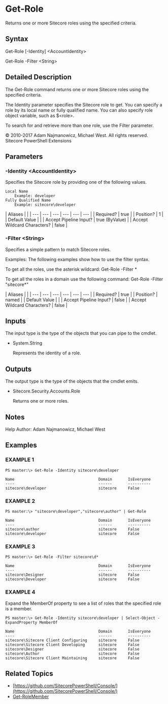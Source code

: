 # Get-Role

Returns one or more Sitecore roles using the specified criteria.

## Syntax

Get-Role \[-Identity\] &lt;AccountIdentity&gt;

Get-Role -Filter &lt;String&gt;

## Detailed Description

The Get-Role command returns one or more Sitecore roles using the specified criteria.

The Identity parameter specifies the Sitecore role to get. You can specify a role by its local name or fully qualified name. You can also specify role object variable, such as $&lt;role&gt;.

To search for and retrieve more than one role, use the Filter parameter.

© 2010-2017 Adam Najmanowicz, Michael West. All rights reserved. Sitecore PowerShell Extensions

## Parameters

### -Identity  &lt;AccountIdentity&gt;

Specifies the Sitecore role by providing one of the following values.

```text
Local Name
    Example: developer
Fully Qualified Name
    Example: sitecore\developer
```

| Aliases |  |
| --- | --- | --- | --- | --- | --- |
| Required? | true |
| Position? | 1 |
| Default Value |  |
| Accept Pipeline Input? | true \(ByValue\) |
| Accept Wildcard Characters? | false |

### -Filter  &lt;String&gt;

Specifies a simple pattern to match Sitecore roles.

Examples: The following examples show how to use the filter syntax.

To get all the roles, use the asterisk wildcard: Get-Role -Filter \*

To get all the roles in a domain use the following command: Get-Role -Filter "sitecore\*"

| Aliases |  |
| --- | --- | --- | --- | --- | --- |
| Required? | true |
| Position? | named |
| Default Value |  |
| Accept Pipeline Input? | false |
| Accept Wildcard Characters? | false |

## Inputs

The input type is the type of the objects that you can pipe to the cmdlet.

* System.String

  Represents the identity of a role.

## Outputs

The output type is the type of the objects that the cmdlet emits.

* Sitecore.Security.Accounts.Role

  Returns one or more roles.

## Notes

Help Author: Adam Najmanowicz, Michael West

## Examples

### EXAMPLE 1

```text
PS master:\> Get-Role -Identity sitecore\developer

Name                                     Domain       IsEveryone
----                                     ------       ----------
sitecore\developer                       sitecore     False
```

### EXAMPLE 2

```text
PS master:\> "sitecore\developer","sitecore\author" | Get-Role

Name                                     Domain       IsEveryone
----                                     ------       ----------
sitecore\author                          sitecore     False
sitecore\developer                       sitecore     False
```

### EXAMPLE 3

```text
PS master:\> Get-Role -Filter sitecore\d*

Name                                     Domain       IsEveryone
----                                     ------       ----------
sitecore\Designer                        sitecore     False
sitecore\Developer                       sitecore     False
```

### EXAMPLE 4

Expand the MemberOf property to see a list of roles that the specified role is a member.

```text
PS master:\> Get-Role -Identity sitecore\developer | Select-Object -ExpandProperty MemberOf

Name                                     Domain       IsEveryone
----                                     ------       ----------
sitecore\Sitecore Client Configuring     sitecore     False
sitecore\Sitecore Client Developing      sitecore     False
sitecore\Designer                        sitecore     False
sitecore\Author                          sitecore     False
sitecore\Sitecore Client Maintaining     sitecore     False
```

## Related Topics

* [https://github.com/SitecorePowerShell/Console/](https://github.com/SitecorePowerShell/Console/) 
* [Get-RoleMember](get-rolemember.md)

